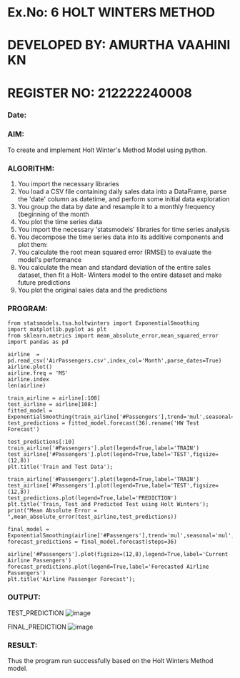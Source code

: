 # Ex.No: 6               HOLT WINTERS METHOD
# DEVELOPED BY: AMURTHA VAAHINI KN
# REGISTER NO: 212222240008
### Date: 



### AIM:
To create and implement Holt Winter's Method Model using python.
### ALGORITHM:
1. You import the necessary libraries
2. You load a CSV file containing daily sales data into a DataFrame, parse the 'date' column as
datetime, and perform some initial data exploration
3. You group the data by date and resample it to a monthly frequency (beginning of the month
4. You plot the time series data
5. You import the necessary 'statsmodels' libraries for time series analysis
6. You decompose the time series data into its additive components and plot them:
7. You calculate the root mean squared error (RMSE) to evaluate the model's performance
8. You calculate the mean and standard deviation of the entire sales dataset, then fit a Holt-
Winters model to the entire dataset and make future predictions
9. You plot the original sales data and the predictions
### PROGRAM:
```
from statsmodels.tsa.holtwinters import ExponentialSmoothing
import matplotlib.pyplot as plt
from sklearn.metrics import mean_absolute_error,mean_squared_error
import pandas as pd

airline  = pd.read_csv('AirPassengers.csv',index_col='Month',parse_dates=True)
airline.plot()
airline.freq = 'MS'
airline.index
len(airline)

train_airline = airline[:108] 
test_airline = airline[108:] 
fitted_model = ExponentialSmoothing(train_airline['#Passengers'],trend='mul',seasonal='mul',seasonal_periods=12).fit()
test_predictions = fitted_model.forecast(36).rename('HW Test Forecast')

test_predictions[:10]
train_airline['#Passengers'].plot(legend=True,label='TRAIN')
test_airline['#Passengers'].plot(legend=True,label='TEST',figsize=(12,8))
plt.title('Train and Test Data');

train_airline['#Passengers'].plot(legend=True,label='TRAIN')
test_airline['#Passengers'].plot(legend=True,label='TEST',figsize=(12,8))
test_predictions.plot(legend=True,label='PREDICTION')
plt.title('Train, Test and Predicted Test using Holt Winters');
print("Mean Absolute Error = ",mean_absolute_error(test_airline,test_predictions))

final_model = ExponentialSmoothing(airline['#Passengers'],trend='mul',seasonal='mul',seasonal_periods=12).fit()
forecast_predictions = final_model.forecast(steps=36)

airline['#Passengers'].plot(figsize=(12,8),legend=True,label='Current Airline Passengers')
forecast_predictions.plot(legend=True,label='Forecasted Airline Passengers')
plt.title('Airline Passenger Forecast');
```
### OUTPUT:


TEST_PREDICTION
![image](https://github.com/user-attachments/assets/66dd6c9a-05bf-45f3-add2-f0395aac87eb)



FINAL_PREDICTION
![image](https://github.com/user-attachments/assets/e2a8ae72-37d7-4e37-a823-96a643cc1e98)


### RESULT:
Thus the program run successfully based on the Holt Winters Method model.
